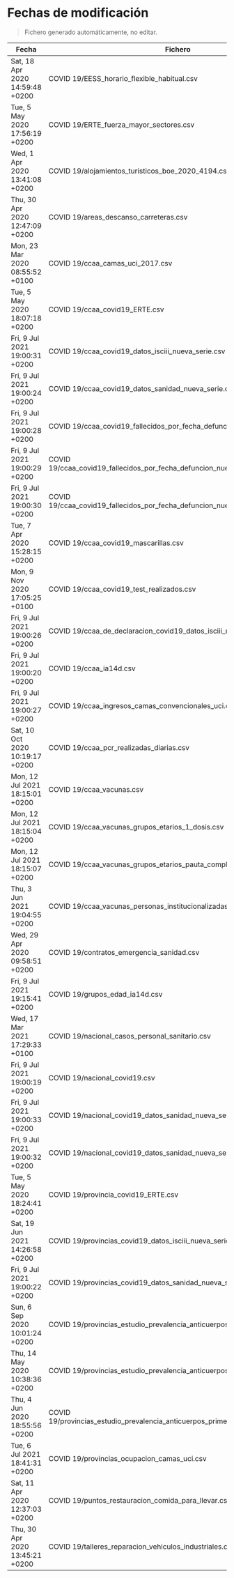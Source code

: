 # Fechas de modificación

> Fichero generado automáticamente, no editar.

| Fecha                           | Fichero                  |
|---------------------------------|--------------------------|
| Sat, 18 Apr 2020 14:59:48 +0200  | COVID 19/EESS_horario_flexible_habitual.csv |
| Tue, 5 May 2020 17:56:19 +0200  | COVID 19/ERTE_fuerza_mayor_sectores.csv |
| Wed, 1 Apr 2020 13:41:08 +0200  | COVID 19/alojamientos_turisticos_boe_2020_4194.csv |
| Thu, 30 Apr 2020 12:47:09 +0200  | COVID 19/areas_descanso_carreteras.csv |
| Mon, 23 Mar 2020 08:55:52 +0100  | COVID 19/ccaa_camas_uci_2017.csv |
| Tue, 5 May 2020 18:07:18 +0200  | COVID 19/ccaa_covid19_ERTE.csv |
| Fri, 9 Jul 2021 19:00:31 +0200  | COVID 19/ccaa_covid19_datos_isciii_nueva_serie.csv |
| Fri, 9 Jul 2021 19:00:24 +0200  | COVID 19/ccaa_covid19_datos_sanidad_nueva_serie.csv |
| Fri, 9 Jul 2021 19:00:28 +0200  | COVID 19/ccaa_covid19_fallecidos_por_fecha_defuncion_nueva_serie.csv |
| Fri, 9 Jul 2021 19:00:29 +0200  | COVID 19/ccaa_covid19_fallecidos_por_fecha_defuncion_nueva_serie_long.csv |
| Fri, 9 Jul 2021 19:00:30 +0200  | COVID 19/ccaa_covid19_fallecidos_por_fecha_defuncion_nueva_serie_original.csv |
| Tue, 7 Apr 2020 15:28:15 +0200  | COVID 19/ccaa_covid19_mascarillas.csv |
| Mon, 9 Nov 2020 17:05:25 +0100  | COVID 19/ccaa_covid19_test_realizados.csv |
| Fri, 9 Jul 2021 19:00:26 +0200  | COVID 19/ccaa_de_declaracion_covid19_datos_isciii_nueva_serie.csv |
| Fri, 9 Jul 2021 19:00:20 +0200  | COVID 19/ccaa_ia14d.csv |
| Fri, 9 Jul 2021 19:00:27 +0200  | COVID 19/ccaa_ingresos_camas_convencionales_uci.csv |
| Sat, 10 Oct 2020 10:19:17 +0200  | COVID 19/ccaa_pcr_realizadas_diarias.csv |
| Mon, 12 Jul 2021 18:15:01 +0200  | COVID 19/ccaa_vacunas.csv |
| Mon, 12 Jul 2021 18:15:04 +0200  | COVID 19/ccaa_vacunas_grupos_etarios_1_dosis.csv |
| Mon, 12 Jul 2021 18:15:07 +0200  | COVID 19/ccaa_vacunas_grupos_etarios_pauta_completa.csv |
| Thu, 3 Jun 2021 19:04:55 +0200  | COVID 19/ccaa_vacunas_personas_institucionalizadas.csv |
| Wed, 29 Apr 2020 09:58:51 +0200  | COVID 19/contratos_emergencia_sanidad.csv |
| Fri, 9 Jul 2021 19:15:41 +0200  | COVID 19/grupos_edad_ia14d.csv |
| Wed, 17 Mar 2021 17:29:33 +0100  | COVID 19/nacional_casos_personal_sanitario.csv |
| Fri, 9 Jul 2021 19:00:19 +0200  | COVID 19/nacional_covid19.csv |
| Fri, 9 Jul 2021 19:00:33 +0200  | COVID 19/nacional_covid19_datos_sanidad_nueva_serie.csv |
| Fri, 9 Jul 2021 19:00:32 +0200  | COVID 19/nacional_covid19_datos_sanidad_nueva_serie_grupos_edad.csv |
| Tue, 5 May 2020 18:24:41 +0200  | COVID 19/provincia_covid19_ERTE.csv |
| Sat, 19 Jun 2021 14:26:58 +0200  | COVID 19/provincias_covid19_datos_isciii_nueva_serie.csv |
| Fri, 9 Jul 2021 19:00:22 +0200  | COVID 19/provincias_covid19_datos_sanidad_nueva_serie.csv |
| Sun, 6 Sep 2020 10:01:24 +0200  | COVID 19/provincias_estudio_prevalencia_anticuerpos_final.csv |
| Thu, 14 May 2020 10:38:36 +0200  | COVID 19/provincias_estudio_prevalencia_anticuerpos_primera_ronda.csv |
| Thu, 4 Jun 2020 18:55:56 +0200  | COVID 19/provincias_estudio_prevalencia_anticuerpos_primera_y_segunda_ronda.csv |
| Tue, 6 Jul 2021 18:41:31 +0200  | COVID 19/provincias_ocupacion_camas_uci.csv |
| Sat, 11 Apr 2020 12:37:03 +0200  | COVID 19/puntos_restauracion_comida_para_llevar.csv |
| Thu, 30 Apr 2020 13:45:21 +0200  | COVID 19/talleres_reparacion_vehiculos_industriales.csv |
